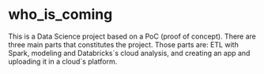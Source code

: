 # who_is_coming
This is a Data Science project based on a PoC (proof of concept). There are three main parts that constitutes the project. Those parts are: ETL with Spark, modeling and Databricks´s cloud analysis, and creating an app and uploading it in a cloud´s platform.
